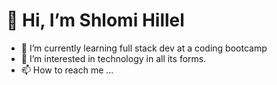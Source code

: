 # 👋 Hi, I’m Shlomi Hillel
- 🌱 I’m currently learning full stack dev at a coding bootcamp
- 👀 I’m interested in technology in all its forms.
- 📫 How to reach me ...


<!---
ShlomiHillel/ShlomiHillel is a ✨ special ✨ repository because its `README.md` (this file) appears on your GitHub profile.
You can click the Preview link to take a look at your changes.
- 👀 I’m interested in ...
- 💞️ I’m looking to collaborate on ...
- 📫 How to reach me ...
--->

